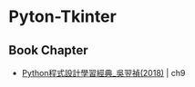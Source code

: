 # Pyton-Tkinter
## Book Chapter
* [Python程式設計學習經典_吳翌禎(2018)](http://books.gotop.com.tw/v_IEL020400) | ch9